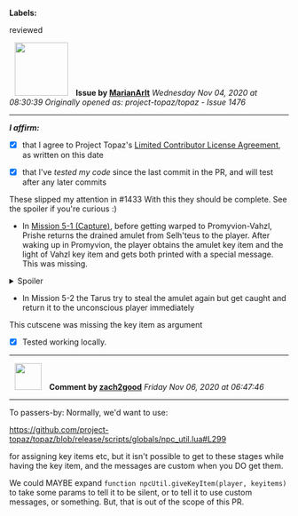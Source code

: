 **Labels:**

reviewed



<a href="https://github.com/MarianArlt"><img src="https://avatars3.githubusercontent.com/u/1492317?v=4" width="96" height="96" hspace="10"></img></a> **Issue by [MarianArlt](https://github.com/MarianArlt)**
_Wednesday Nov 04, 2020 at 08:30:39_
_Originally opened as: project-topaz/topaz - Issue 1476_

----

<!-- place 'x' mark between square [] brackets to affirm: -->
**_I affirm:_**
- [x] that I agree to Project Topaz's [Limited Contributor License Agreement](http://project-topaz.com/blob/release/CONTRIBUTOR_AGREEMENT.md), as written on this date
- [x] that I've _tested my code_ since the last commit in the PR, and will test after any later commits

These slipped my attention in #1433 With this they should be complete. See the spoiler if you're curious :)
- In [Mission 5-1 (Capture)](https://youtu.be/yfBfXpeosFg?t=2196), before getting warped to Promyvion-Vahzl, Prishe returns the drained amulet from Selh'teus to the player. After waking up in Promyvion, the player obtains the amulet key item and the light of Vahzl key item and gets both printed with a special message. This was missing.
<details>
  <summary>Spoiler</summary>
This was a key moment for me because in 6-3 all of a sudden Prishe appears again with an amulet but now you already have one and she got another one. Apparently when Prishe becomes sick in 3-5 and wakes up without her amulet, it was actually Eshan'tarl (formerly known as Cardinal Mildaurion) who "stole" the amulet from her. She tells Prishe though that she only needs to lend it and in 6-3 it becomes clear that she returned Prishe her original amulet. From here on the player has his and Prishe has hers. In 7-5 Nag'molada actually takes the one that legitimately belongs to Prishe, and the one from Selh'teus hold by the player, already weak, now shatters. (Has to be removed at this point, was also missing)
</details>

- In Mission 5-2 the Tarus try to steal the amulet again but get caught and return it to the unconscious player immediately
This cutscene was missing the key item as argument

- [x] Tested working locally.


----
<a href="https://github.com/zach2good"><img src="https://avatars3.githubusercontent.com/u/1389729?v=4" width="48" height="48" hspace="10"></img></a> **Comment by [zach2good](https://github.com/zach2good)**
_Friday Nov 06, 2020 at 06:47:46_

----

To passers-by: Normally, we'd want to use: 
https://github.com/project-topaz/topaz/blob/release/scripts/globals/npc_util.lua#L299
for assigning key items etc, but it isn't possible to get to these stages while having the key item, and the messages are custom when you DO get them. 

We could MAYBE expand `function npcUtil.giveKeyItem(player, keyitems)` to take some params to tell it to be silent, or to tell it to use custom messages, or something. But, that is out of the scope of this PR.
